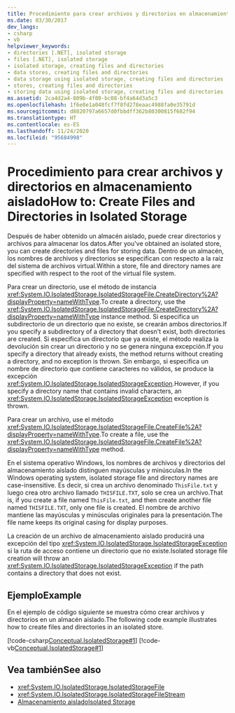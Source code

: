 ```yaml
---
title: Procedimiento para crear archivos y directorios en almacenamiento aislado
ms.date: 03/30/2017
dev_langs:
- csharp
- vb
helpviewer_keywords:
- directories [.NET], isolated storage
- files [.NET], isolated storage
- isolated storage, creating files and directories
- data stores, creating files and directories
- data storage using isolated storage, creating files and directories
- stores, creating files and directories
- storing data using isolated storage, creating files and directories
ms.assetid: 2ca4d2a4-809b-4f00-bc08-bf4a64d3a5c3
ms.openlocfilehash: 1f6e8e1a048fcf7f8fd278eaac4988fa0e35791d
ms.sourcegitcommit: d8020797a6657d0fbbdff362b80300815f682f94
ms.translationtype: HT
ms.contentlocale: es-ES
ms.lasthandoff: 11/24/2020
ms.locfileid: "95684998"
---
```

# <a name="how-to-create-files-and-directories-in-isolated-storage"></a><span data-ttu-id="dc7fe-102">Procedimiento para crear archivos y directorios en almacenamiento aislado</span><span class="sxs-lookup"><span data-stu-id="dc7fe-102">How to: Create Files and Directories in Isolated Storage</span></span>

<span data-ttu-id="dc7fe-103">Después de haber obtenido un almacén aislado, puede crear directorios y archivos para almacenar los datos.</span><span class="sxs-lookup"><span data-stu-id="dc7fe-103">After you've obtained an isolated store, you can create directories and files for storing data.</span></span> <span data-ttu-id="dc7fe-104">Dentro de un almacén, los nombres de archivos y directorios se especifican con respecto a la raíz del sistema de archivos virtual.</span><span class="sxs-lookup"><span data-stu-id="dc7fe-104">Within a store, file and directory names are specified with respect to the root of the virtual file system.</span></span>  
  
 <span data-ttu-id="dc7fe-105">Para crear un directorio, use el método de instancia <xref:System.IO.IsolatedStorage.IsolatedStorageFile.CreateDirectory%2A?displayProperty=nameWithType>.</span><span class="sxs-lookup"><span data-stu-id="dc7fe-105">To create a directory, use the <xref:System.IO.IsolatedStorage.IsolatedStorageFile.CreateDirectory%2A?displayProperty=nameWithType> instance method.</span></span> <span data-ttu-id="dc7fe-106">Si especifica un subdirectorio de un directorio que no existe, se crearán ambos directorios.</span><span class="sxs-lookup"><span data-stu-id="dc7fe-106">If you specify a subdirectory of a directory that doesn't exist, both directories are created.</span></span> <span data-ttu-id="dc7fe-107">Si especifica un directorio que ya existe, el método realiza la devolución sin crear un directorio y no se genera ninguna excepción.</span><span class="sxs-lookup"><span data-stu-id="dc7fe-107">If you specify a directory that already exists, the method returns without creating a directory, and no exception is thrown.</span></span> <span data-ttu-id="dc7fe-108">Sin embargo, si especifica un nombre de directorio que contiene caracteres no válidos, se produce la excepción <xref:System.IO.IsolatedStorage.IsolatedStorageException>.</span><span class="sxs-lookup"><span data-stu-id="dc7fe-108">However, if you specify a directory name that contains invalid characters, an <xref:System.IO.IsolatedStorage.IsolatedStorageException> exception is thrown.</span></span>  
  
 <span data-ttu-id="dc7fe-109">Para crear un archivo, use el método <xref:System.IO.IsolatedStorage.IsolatedStorageFile.CreateFile%2A?displayProperty=nameWithType>.</span><span class="sxs-lookup"><span data-stu-id="dc7fe-109">To create a file, use  the <xref:System.IO.IsolatedStorage.IsolatedStorageFile.CreateFile%2A?displayProperty=nameWithType> method.</span></span>  
  
 <span data-ttu-id="dc7fe-110">En el sistema operativo Windows, los nombres de archivos y directorios del almacenamiento aislado distinguen mayúsculas y minúsculas.</span><span class="sxs-lookup"><span data-stu-id="dc7fe-110">In the Windows operating system, isolated storage file and directory names are case-insensitive.</span></span> <span data-ttu-id="dc7fe-111">Es decir, si crea un archivo denominado `ThisFile.txt` y luego crea otro archivo llamado `THISFILE.TXT`, solo se crea un archivo.</span><span class="sxs-lookup"><span data-stu-id="dc7fe-111">That is, if you create a file named `ThisFile.txt`, and then create another file named `THISFILE.TXT`, only one file is created.</span></span> <span data-ttu-id="dc7fe-112">El nombre de archivo mantiene las mayúsculas y minúsculas originales para la presentación.</span><span class="sxs-lookup"><span data-stu-id="dc7fe-112">The file name keeps its original casing for display purposes.</span></span>  

 <span data-ttu-id="dc7fe-113">La creación de un archivo de almacenamiento aislado producirá una excepción del tipo <xref:System.IO.IsolatedStorage.IsolatedStorageException> si la ruta de acceso contiene un directorio que no existe.</span><span class="sxs-lookup"><span data-stu-id="dc7fe-113">Isolated storage file creation will throw an <xref:System.IO.IsolatedStorage.IsolatedStorageException> if the path contains a directory that does not exist.</span></span>
  
## <a name="example"></a><span data-ttu-id="dc7fe-114">Ejemplo</span><span class="sxs-lookup"><span data-stu-id="dc7fe-114">Example</span></span>  

 <span data-ttu-id="dc7fe-115">En el ejemplo de código siguiente se muestra cómo crear archivos y directorios en un almacén aislado.</span><span class="sxs-lookup"><span data-stu-id="dc7fe-115">The following code example illustrates how to create files and directories in an isolated store.</span></span>  
  
 [!code-csharp[Conceptual.IsolatedStorage#1](../../../samples/snippets/csharp/VS_Snippets_CLR/conceptual.isolatedstorage/cs/source.cs#1)]
 [!code-vb[Conceptual.IsolatedStorage#1](../../../samples/snippets/visualbasic/VS_Snippets_CLR/conceptual.isolatedstorage/vb/source.vb#1)]  
  
## <a name="see-also"></a><span data-ttu-id="dc7fe-116">Vea también</span><span class="sxs-lookup"><span data-stu-id="dc7fe-116">See also</span></span>

- <xref:System.IO.IsolatedStorage.IsolatedStorageFile>
- <xref:System.IO.IsolatedStorage.IsolatedStorageFileStream>
- [<span data-ttu-id="dc7fe-117">Almacenamiento aislado</span><span class="sxs-lookup"><span data-stu-id="dc7fe-117">Isolated Storage</span></span>](isolated-storage.md)
